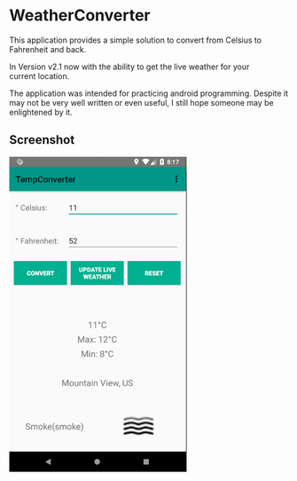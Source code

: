 # WeatherConverter

This application provides a simple solution to convert from 
Celsius to Fahrenheit and back.  

In Version v2.1 now with the ability to get the live weather for your  
current location.  
  
The application was intended for practicing android programming. Despite it
may not be very well written or even useful, I still hope someone may be
enlightened by it.

## Screenshot
![Screenshot](scr_weatherConverter_screen.png)
